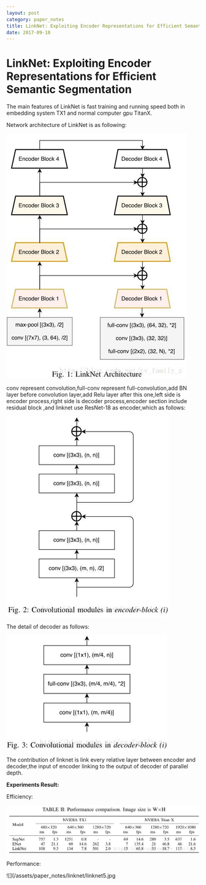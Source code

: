 ```yaml
---
layout: post
category: paper_notes
title: LinkNet: Exploiting Encoder Representations for Efficient Semantic Segmentation
date: 2017-09-10
---
```

# LinkNet: Exploiting Encoder Representations for Efficient Semantic Segmentation

The main features of LinkNet is fast training and running speed both in embedding system TX1 and normal computer gpu TitanX.

Network architecture of LinkNet is as following:

![](/assets/paper_notes/linknet/linknet1.jpg)

conv represent convolution,full-conv represent full-convolution,add BN layer before convolution layer,add Relu layer after this one,left side is encoder process,right side is decoder process,encoder section include residual block ,and linknet use ResNet-18 as encoder,which as follows:

![](/assets/paper_notes/linknet/linknet2.jpg)

The detail of decoder as follows:

![](/assets/paper_notes/linknet/linknet3.jpg)

The contribution of linknet is link every relative layer between encoder and decoder,the input of encoder linking to the output of decoder of parallel depth.

**Experiments Result:**

Efficiency:

![](/assets/paper_notes/linknet/linknet4.jpg)

Performance:

![](/assets/paper_notes/linknet/linknet5.jpg
